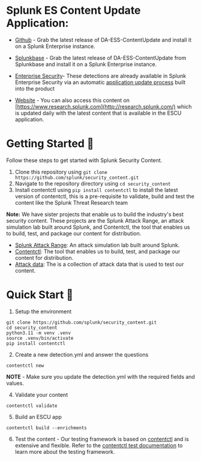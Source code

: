 # Splunk ES Content Update Application:

* [Github](https://github.com/splunk/security_content/releases) - Grab the latest release of DA-ESS-ContentUpdate and install it on a Splunk Enterprise instance.

* [Splunkbase](https://classic.splunkbase.splunk.com/app/3449/) - Grab the latest release of DA-ESS-ContentUpdate from Splunkbase and install it on a Splunk Enterprise instance.

* [Enterprise Security](https://www.splunk.com/en_us/products/enterprise-security.html)- These detections are already available in Splunk Enterprise Security via an automatic [application update process](https://docs.splunk.com/Documentation/ES/latest/Admin/Usecasecontentlibrary#Update_the_Analytic_Stories) built into the product 

* [Website](http://research.splunk.com/) - You can also access this content on [https://www.research.splunk.com](http://research.splunk.com/) which is updated daily with the latest content that is available in the ESCU application.

# Getting Started 🚀

Follow these steps to get started with Splunk Security Content.

1. Clone this repository using `git clone https://github.com/splunk/security_content.git`
2. Navigate to the repository directory using `cd security_content`
3. Install contentctl using `pip install contentctl` to install the latest version of contentctl, this is a pre-requisite to validate, build and test the content like the Splunk Threat Research team

**Note:** We have sister projects that enable us to build the industry's best security content. These projects are the Splunk Attack Range, an attack simulation lab built around Splunk, and Contentctl, the tool that enables us to build, test, and package our content for distribution.

- [Splunk Attack Range](https://github.com/splunk/attack_range): An attack simulation lab built around Splunk.
- [Contentctl](https://github.com/splunk/contentctl): The tool that enables us to build, test, and package our content for distribution.
- [Attack data](https://github.com/splunk/attack_data): The is a collection of attack data that is used to test our content.

# Quick Start 🚀

1. Setup the environment
```
git clone https://github.com/splunk/security_content.git
cd security_content
python3.11 -m venv .venv
source .venv/bin/activate
pip install contentctl
```
2. Create a new detection.yml and answer the questions
 ```
 contentctl new
 ```

  **NOTE** - Make sure you update the detection.yml with the required fields and values.

4. Validate your content
```
contentctl validate
```

5. Build an ESCU app
```
contentctl build --enrichments
```

6. Test the content - Our testing framework is based on [contentctl](https://github.com/splunk/contentctl) and is extensive and flexible. Refer to the [contentctl test documentation](https://github.com/splunk/contentctl?tab=readme-ov-file#contentctl-test) to learn more about the testing framework.



